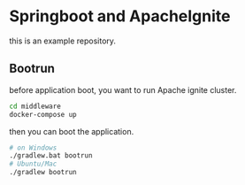 # Springboot and ApacheIgnite

this is an example repository.


## Bootrun

before application boot, you want to run Apache ignite cluster.

```bash
cd middleware
docker-compose up
```

then you can boot the application.

```bash
# on Windows
./gradlew.bat bootrun
# Ubuntu/Mac
./gradlew bootrun
```
